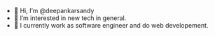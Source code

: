 - 👋 Hi, I’m @deepankarsandy
- 👀 I’m interested in new tech in general.
- 🌱 I currently work as software engineer and do web developement.

<!---
deepankarsandy/deepankarsandy is a ✨ special ✨ repository because its `README.md` (this file) appears on your GitHub profile.
You can click the Preview link to take a look at your changes.
--->
